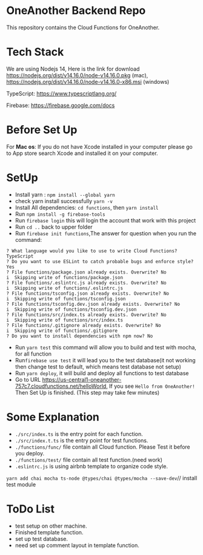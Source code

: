 # OneAnother Backend Repo

This repository contains the Cloud Functions for OneAnother.

# Tech Stack
We are using Nodejs 14, Here is the link for download https://nodejs.org/dist/v14.16.0/node-v14.16.0.pkg (mac), https://nodejs.org/dist/v14.16.0/node-v14.16.0-x86.msi (windows) 

TypeScript: https://www.typescriptlang.org/

Firebase: https://firebase.google.com/docs


# Before Set Up
For **Mac os**: If you do not have Xcode installed in your computer please go to App store search Xcode and installed it on your computer.

# SetUp
- Install yarn : `npm install --global yarn `
- check yarn install successfully `yarn -v`
- Install All dependencies: `cd functions`, then `yarn install`
- Run `npm install -g firebase-tools`
- Run `firebase login` this will login the account that work with this project
- Run `cd ..` back to upper folder
- Run `firebase init functions`,The answer for question when you run the command:
```
? What language would you like to use to write Cloud Functions? TypeScript
? Do you want to use ESLint to catch probable bugs and enforce style? Yes
? File functions/package.json already exists. Overwrite? No
i  Skipping write of functions/package.json
? File functions/.eslintrc.js already exists. Overwrite? No
i  Skipping write of functions/.eslintrc.js
? File functions/tsconfig.json already exists. Overwrite? No
i  Skipping write of functions/tsconfig.json
? File functions/tsconfig.dev.json already exists. Overwrite? No
i  Skipping write of functions/tsconfig.dev.json
? File functions/src/index.ts already exists. Overwrite? No
i  Skipping write of functions/src/index.ts
? File functions/.gitignore already exists. Overwrite? No
i  Skipping write of functions/.gitignore
? Do you want to install dependencies with npm now? No
```

- Run `yarn test` this command will allow you to build and test with mocha, for all function
- Run`firebase use test` it will lead you to the test database(it not working then change test to default, which means test database not setup)
- Run `yarn deploy`, it will build and deploy all functions to test database
- Go to URL https://us-central1-oneanother-757c7.cloudfunctions.net/helloWorld, If you see `Hello from OneAnother!` Then Set Up is finished. (This step may take few minutes)

# Some Explanation
- `./src/index.ts` is the entry point for each function.
- `./src/index.t.ts` is the entry point for test functions.
- `./functions/func/` file contain all Cloud function. Please Test it before you deploy.
- `./functions/test/` file contain all test function.(need work)
- `.eslintrc.js` is using airbnb template to organize code style.

`yarn add chai mocha ts-node @types/chai @types/mocha --save-dev`// install test module

# ToDo List
- test setup on other machine.
- Finished template function.
- set up test database.
- need set up comment layout in template function.
